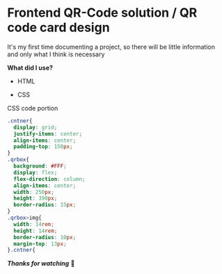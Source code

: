 # Frontend QR-Code solution / QR code card design

It's my first time documenting a project, so there will be little information and only what I think is necessary

**What did I use?**

* HTML

* CSS

CSS code portion

```css
.cntner{
  display: grid;
  justify-items: center;
  align-items: center;
  padding-top: 150px;
}
.qrbox{
  background: #FFF;
  display: flex;
  flex-direction: column;
  align-items: center;
  width: 250px;
  height: 390px;
  border-radius: 15px;
}
.qrbox>img{
  width: 14rem;
  height: 14rem;
  border-radius: 10px;
  margin-top: 13px;
}.cntner{
```

**_Thanks for watching_** 💖
